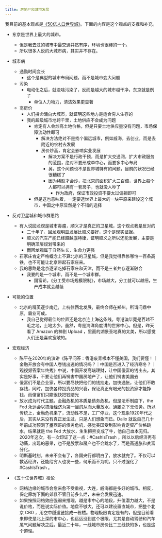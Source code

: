 ```yaml
---
title: 房地产和城市发展
---
```


我目前的基本观点是[《50亿人口世界城》](https://happypeter.github.io/one-city.html)。下面的内容是这个观点的支撑和补充。

- 东京是世界上最大的城市。
  - 但是我去过的城市中最交通井然有序，环境也很棒的一个。
  - 所以很多人说的大城市病，其实并不存在。
- 城市病
  - 通勤时间变长
    - 这个是典型的城市布局问题，而不是城市变大问题
  - 污染
    - 电动化之后，就没啥污染了，反而是越大的城市越干净，东京就是例子
      - 单位人力物力，清洁效果更显著
  - 高房价
    - 人们拼命涌向大城市，就证明这些地方是适合穷人生存的
    - 我的超级城市地跨千里，土地供应不会成为问题
      - 肯定有人会炒高土地价格，但是只要土地供应量没有问题，市场保障流动性即可
        - 解决方法绝对不是找个偏远城市，例如威海，去创业，而是去附近的农村去发展
        - 房价炒高，肯定会影响实业发展
          - 解决方案不是行政干预，而是扩大交通网，扩大市政服务的范围，绝对不要形成单中心，而要多中心布局
          - 另，这个问题也不是世界城特有的问题，目前的状况已经很糟糕了
          - 因为稀缺才会炒，把北京的面积扩大三百倍，世界上每个人都可以拥有一套房子，也就没人吵了
            - 作为政府，保证市政投资不要太过偏袒即可
      - 但是这也意味着，一定要选世界上最大的一块平原来建设这个城市，中国之中原显然是个不错的选择

- 反对卫星城和城市群思路
  - 有人说回龙观是城市毒瘤，顺义才是真正的卫星城，这个观点我是反对的
    - 二十年了，回龙观明显发展比顺义要好，这个是现实证据。
    - 顺义的汽车产能已经超越底特律，证明顺义之所以还能发展，主要是明确顶层规划带来的
    - 而回龙观属于自然生长，生命力更强
  - 石家庄肯定严格概念上不算北京的卫星城，但是我觉得靠修哪怕一百条高铁，也不可能让北京带起石家庄来。
  - 我的思路是北京逐渐吃掉石家庄和天津，而不是三者共存逐渐融合
    - 我要的是一个城市，而不是一个城市群。
      - 国富论，《分工受市场规模限制》，市场越大，分工就可以越细，生产成本就会越低
- 可能的位置
  - 北京的精英逐步南迁，上杭往西北发展，最终会师在郑州。所谓问鼎中原，霸业可成。
    - 我自己觉得最佳的位置还是北京连上海这条线。粤港澳毕竟是百越不毛之地，土地太少。虽然，粤是海洋角度讲的世界中心。但是，昨天看了 Amazon 的神剧 Upload ，里面的湖景圣地真的太美，所以感觉人们还是喜欢宽敞的。
- 宏观经济
  - 陈平在2020年的演讲《陈平问答：香港废青根本不懂美国，我们要懂！｜金融开放会有中国人卷钱出逃的情况吗？｜中国是否进入了经济寒冬？｜观视频答案年终秀》中说，中国开发高端理财，让中国傻富的钱出去，其实是好事，不要让他们再祸害中国房地产了，让他们祸害美国去
  - 傻富们不是企业家，所以要尽快把他们的钱抽走，加快通胀，让他们不敢存钱，同时，加快各种投资品的兴衰，保证真正有眼光的投资家才能挣钱，而傻富们只能很快把钱赔光
  - 放水成为时代主题。金融危机的本质是债务危机，但是法币制度下，the Fed 永远会以搞活经济为第一目的从而大量放水，通胀之下无债务。所以传统上，金融危机来了，流动性不足，工厂停业，这个现象1920年代之后，其实从来没有真正发生过，只是人们想象而已。Dalio 就说自己几十年前成功预测了墨西哥的债务危机，感觉美国受到影响肯定资产价格跳水，结果就是 the Fed 大放水，生生把熊变成了牛，他自己血本无归。2020年这次，有一次印证了这一点：#CashIsTrash 。所以以后经济再有动荡，出现的恶果，也不是股票和房产也不会跳水了，而是高通胀和贫富分化。
  - 明斯基时刻。未来不会有了，各国央行都明白了，放水就完了。不仅可以救活经济，还能给穷人也发一些，何乐而不为呢。只不过强化了 #CashIsTrash 。

- 《五十亿世界城》推论
  - 网络边缘的城市会愈来愈不受重视，大连，威海都是多好的城市。相反，保定廊坊下面的郊县不管目前多么烂，未来会发展迅速。
  - 如果按照网络效应强弱来推理，越是市中心的地段，升值潜力越大，不是说价格，而是说实际价值。地盘不够大，还可以建设垂直城市，把整个北京 CBD ，用空中隧道链接成一栋楼。物理极限肯定是有的，但是目前看来即使是北上深的市中心，也远远没到这个极限，尤其是自动驾驶和汽车尾气问题解决之后。最近二十年，一线城市房价比二三线快的多，也是这个道理。
